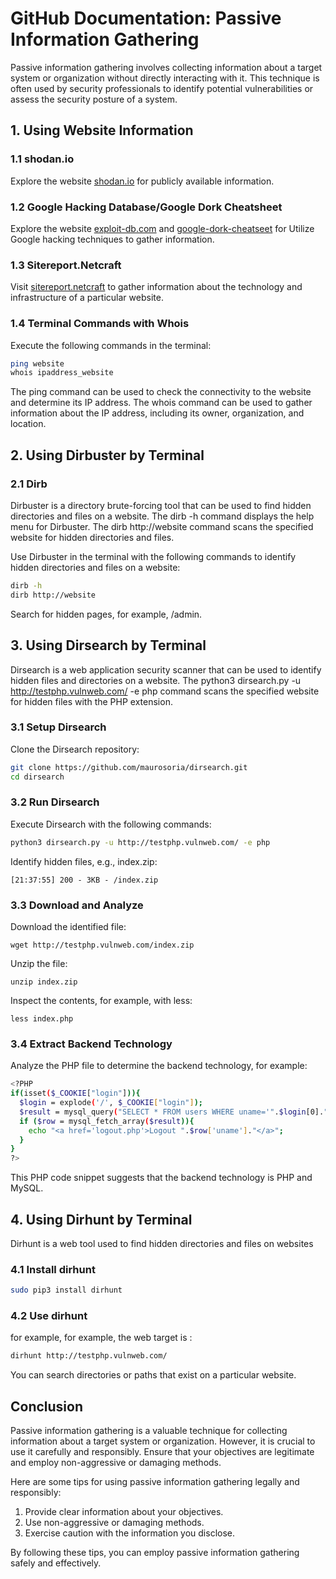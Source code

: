 # GitHub Documentation: Passive Information Gathering
Passive information gathering involves collecting information about a target system or organization without directly interacting with it. This technique is often used by security professionals to identify potential vulnerabilities or assess the security posture of a system.

## 1. Using Website Information

### 1.1 shodan.io
Explore the website [shodan.io](https://shodan.io) for publicly available information.

### 1.2 Google Hacking Database/Google Dork Cheatsheet
Explore the website [exploit-db.com](https://www.exploit-db.com/google-hacking-database) and [google-dork-cheatseet](https://gist.github.com/sundowndev/283efaddbcf896ab405488330d1bbc06) for Utilize Google hacking techniques to gather information.

### 1.3 Sitereport.Netcraft
Visit [sitereport.netcraft](https://sitereport.netcraft.com/) to gather information about the technology and infrastructure of a particular website.

### 1.4 Terminal Commands with Whois
Execute the following commands in the terminal:

```bash
ping website
whois ipaddress_website
```
The ping command can be used to check the connectivity to the website and determine its IP address. The whois command can be used to gather information about the IP address, including its owner, organization, and location.

## 2. Using Dirbuster by Terminal
### 2.1 Dirb
Dirbuster is a directory brute-forcing tool that can be used to find hidden directories and files on a website. The dirb -h command displays the help menu for Dirbuster. The dirb http://website command scans the specified website for hidden directories and files.

Use Dirbuster in the terminal with the following commands to identify hidden directories and files on a website:
```bash
dirb -h
dirb http://website
```
Search for hidden pages, for example, /admin.

## 3. Using Dirsearch by Terminal
Dirsearch is a web application security scanner that can be used to identify hidden files and directories on a website. The python3 dirsearch.py -u http://testphp.vulnweb.com/ -e php command scans the specified website for hidden files with the PHP extension.

### 3.1 Setup Dirsearch

Clone the Dirsearch repository:
```bash 
git clone https://github.com/maurosoria/dirsearch.git
cd dirsearch
```
### 3.2 Run Dirsearch
Execute Dirsearch with the following commands:
```bash 
python3 dirsearch.py -u http://testphp.vulnweb.com/ -e php
```
Identify hidden files, e.g., index.zip:
```
[21:37:55] 200 - 3KB - /index.zip
```
### 3.3 Download and Analyze
Download the identified file:
```
wget http://testphp.vulnweb.com/index.zip
```

Unzip the file:
```
unzip index.zip
```

Inspect the contents, for example, with less:
```
less index.php
```
### 3.4 Extract Backend Technology

Analyze the PHP file to determine the backend technology, for example:
```bash
<?PHP
if(isset($_COOKIE["login"])){
  $login = explode('/', $_COOKIE["login"]);
  $result = mysql_query("SELECT * FROM users WHERE uname='".$login[0]."' AND pass='".$login[1]."'");
  if ($row = mysql_fetch_array($result)){
    echo "<a href='logout.php'>Logout ".$row['uname']."</a>";
  }
}
?>
```
This PHP code snippet suggests that the backend technology is PHP and MySQL.

## 4. Using Dirhunt by Terminal
Dirhunt is a web tool used to find hidden directories and files on websites

### 4.1 Install dirhunt
```bash
sudo pip3 install dirhunt 
```
### 4.2 Use dirhunt
for example, for example, the web target is :
```bash
dirhunt http://testphp.vulnweb.com/
```
You can search directories or paths that exist on a particular website.


## Conclusion
Passive information gathering is a valuable technique for collecting information about a target system or organization. However, it is crucial to use it carefully and responsibly. Ensure that your objectives are legitimate and employ non-aggressive or damaging methods.

Here are some tips for using passive information gathering legally and responsibly:

1. Provide clear information about your objectives.
2. Use non-aggressive or damaging methods.
3. Exercise caution with the information you disclose.

By following these tips, you can employ passive information gathering safely and effectively.

